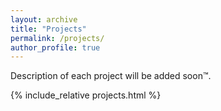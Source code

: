 ```yaml
---
layout: archive
title: "Projects"
permalink: /projects/
author_profile: true    
---
```


Description of each project will be added soon™.



{% include_relative projects.html %}
